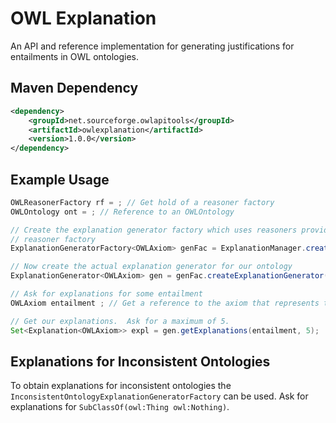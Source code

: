 OWL Explanation
==============

An API and reference implementation for generating justifications for entailments in OWL ontologies.

Maven Dependency
----------------
```xml
<dependency>
    <groupId>net.sourceforge.owlapitools</groupId>
    <artifactId>owlexplanation</artifactId>
    <version>1.0.0</version>
</dependency>
```

Example Usage
-------------
```java
OWLReasonerFactory rf = ; // Get hold of a reasoner factory
OWLOntology ont = ; // Reference to an OWLOntology

// Create the explanation generator factory which uses reasoners provided by the specified
// reasoner factory
ExplanationGeneratorFactory<OWLAxiom> genFac = ExplanationManager.createExplanationGeneratorFactory(rf);

// Now create the actual explanation generator for our ontology
ExplanationGenerator<OWLAxiom> gen = genFac.createExplanationGenerator(ont);

// Ask for explanations for some entailment
OWLAxiom entailment ; // Get a reference to the axiom that represents the entailment that we want explanation for

// Get our explanations.  Ask for a maximum of 5.
Set<Explanation<OWLAxiom>> expl = gen.getExplanations(entailment, 5);
```

Explanations for Inconsistent Ontologies
----------------------------------------

To obtain explanations for inconsistent ontologies the ```InconsistentOntologyExplanationGeneratorFactory``` can
be used.  Ask for explanations for ```SubClassOf(owl:Thing owl:Nothing)```.

